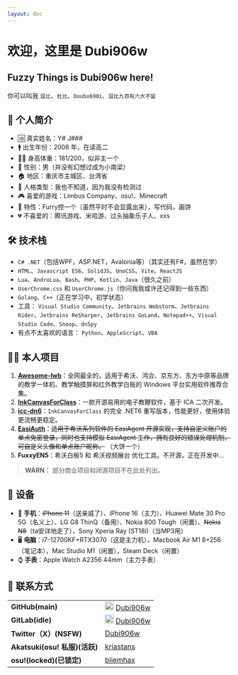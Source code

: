 ```yaml
---
layout: doc
---
```


# 欢迎，这里是 Dubi906w

## Fuzzy Things is Dubi906w here!

你可以叫我 `逗比`、`杜比`、`Doubx690i`、`逗比九百有六大不留`

## 👋 个人简介

- 🆔 真实姓名：Y# J###
- 🚹 出生年份：2008 年，在读高二
- 🚶‍♂️ 身高体重：181/200，似非主一个
- 🚻 性别：男（并没有幻想过成为小南梁）
- 🏠 地区：重庆市主城区、台湾省
- 🕺 人格类型：我也不知道，因为我没有检测过
- 🎮 喜爱的游戏：Limbus Company、osu!、Minecraft
- 💖 特性：Furry控一个（虽然平时不会显露出来），写代码，画饼
- 💔 不喜爱的：腾讯游戏、米哈游、过头抽象乐子人、xxs

## 🛠 技术栈

- `C# .NET`（包括WPF，ASP.NET，Avalonia等）（其实还有F#，虽然在学）
- `HTML`、`Javascript ES6`、`SolidJS`、`UnoCSS`、`Vite`、`ReactJS`
- `Lua`、`AndroLua`、`Bash`、`PHP`、`Kotlin`、`Java`（很久之前）
- `UserChrome.css` 和 `UserChrome.js`（你问我我或许还记得到一些东西）
- `Golang`、`C++`（正在学习中，初学状态）
- 工具： `Visual Studio Community`、`Jetbrains Webstorm`、`Jetbrains Rider`、`Jetbrains ReSharper`、`Jetbrains GoLand`、`Notepad++`、`Visual Studio Code`、`Snoop`、`dnSpy`
- 有点不太喜欢的语言： `Python`、`AppleScript`、`VBA`

## 👨‍💻 本人项目

1. **[Awesome-Iwb](https://github.com/awesome-iwb/awesome-iwb)**：全网最全的，适用于希沃、鸿合、京东方、东方中原等品牌的教学一体机、教学触摸屏和红外教学白板的 Windows 平台实用软件推荐合集。
2. **[InkCanvasForClass](https://github.com/awesome-iwb/icc-0610fix)**：一款开源易用的电子教鞭软件，基于 ICA 二次开发。
3. **[icc-dn6](https://github.com/awesome-iwb/icc-dn6)**：`InkCanvasForClass` 的完全 .NET6 重写版本，性能更好，使用体验更流畅更稳定。
4. **[EasiAuth](https://github.com/awesome-iwb/EasiAuth)**：~~适用于希沃系列软件的 EasiAgent 开源实现，支持自定义账户的单点免密登录，同时也支持模拟 EasiAgent 工作，拥有良好的错误处理机制，可自定义头像和单点账户昵称。~~ （大饼一个）
5. **FuxxyEN5**：希沃白板5 和 希沃视频展台 优化工具。不开源，正在开发中...

> **WARN：** 部分商业项目和闭源项目不在此处列出。

## 📱 设备

- 📱 **手机**：~~iPhone 11~~（送亲戚了）、iPhone 16（主力）、Huawei Mate 30 Pro 5G（名义上）、LG G8 ThinQ（备用）、Nokia 800 Tough（闲置）、~~Nokia N8~~（ta安详地走了），Sony Xperia Ray (ST18i)（当MP3用）
- 🖥 **电脑**：i7-12700KF+RTX3070（这是主力机），Macbook Air M1 8+256（笔记本），Mac Studio M1（闲置），Steam Deck（闲置）
- ⌚ **手表**：Apple Watch A2356 44mm（主力手表）

## 💌 联系方式

<table align="center">
<tr>
    <td><b>GitHub(main)</b></td>
    <td><img src="https://github.com/dubi906w.png" width="20" height="20"/> <a href="https://github.com/dubi906w/">Dubi906w</a></td>
</tr>
<tr>
    <td><b>GitLab(idle)</b></td>
    <td><img src="https://gitlab.com/uploads/-/system/user/avatar/23373140/avatar.png" width="20" height="20"/> <a href="https://gitlab.com/dubi906w/">Dubi906w</a></td>
</tr>
<tr>
    <td><b>Twitter（X）(NSFW)</b></td>
    <td><a href="https://x.com/dubi906w/">Dubi906w</a></td>
</tr>
<tr>
    <td><b>Akatsuki(osu! 私服)(活跃)</b></td>
    <td><a href="https://akatsuki.gg/u/133898">kriastans</a></td>
</tr>
<tr>
    <td><b>osu!(locked)(已锁定)</b></td>
    <td><a href="https://osu.ppy.sh/users/34942834">bliemhax</a></td>
</tr>
</table>
